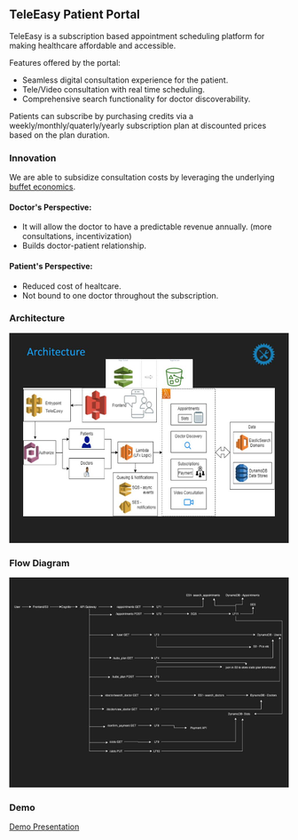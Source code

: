 ## TeleEasy Patient Portal
TeleEasy is a subscription based appointment scheduling platform for 
making healthcare affordable and accessible.

Features offered by the portal:
- Seamless digital consultation experience for the patient.
- Tele/Video consultation with real time scheduling.
- Comprehensive search functionality for doctor discoverability.

Patients can subscribe by purchasing credits via a weekly/monthly/quaterly/yearly
subscription plan at discounted prices based on the plan duration.

### Innovation
We are able to subsidize consultation costs by leveraging the underlying
[buffet economics](https://thehustle.co/the-economics-of-all-you-can-eat-buffets/).

#### Doctor's Perspective:
- It will allow the doctor to have a predictable revenue annually.
(more consultations, incentivization)
- Builds doctor-patient relationship.

#### Patient's Perspective:
- Reduced cost of healtcare.
- Not bound to one doctor throughout the subscription.

### Architecture
![TeleEasy Architecture](/Images/Architecture.jpeg)

### Flow Diagram
![TeleEasy Flow Diagram](/Images/Flow_Diagram.jpeg)

### Demo
[Demo Presentation](https://youtu.be/UxvM4-ldKU4)